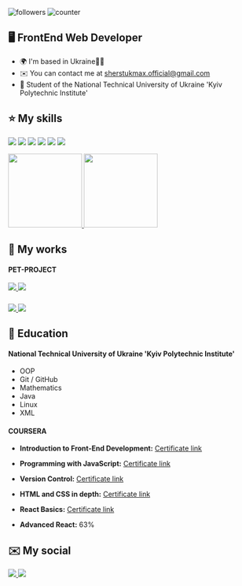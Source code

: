 ![followers](https://img.shields.io/github/followers/Maxson71?logo=github&style=flat-square&color=0891b2&labelColor=1c1917)
![counter](https://komarev.com/ghpvc/?username=Maxson71&color=0891b2&label=views&labelColor=1c1917&style=flat-square)

🖥️ FrontEnd Web Developer
-------------------
  * 🌍  I'm based in Ukraine💙💛
  * ✉️  You can contact me at [sherstukmax.official@gmail.com](mailto:sherstukmax.official@gmail.com)
  * 🧠  Student of the National Technical University of Ukraine 'Kyiv Polytechnic Institute'​

⭐ My skills
-------------------
<img src="https://img.shields.io/badge/REACT JS-61DAFB?style=for-the-badge&logo=react&logoColor=black"/>  <img src="https://img.shields.io/badge/JAVASCRIPT-F7DF1E?style=for-the-badge&logo=javascript&logoColor=black"/>  <img src="https://img.shields.io/badge/HTML-E34F26?style=for-the-badge&logo=html5&logoColor=white"/>  <img src="https://img.shields.io/badge/CSS-1572B6?style=for-the-badge&logo=css3&logoColor=white"/>  <img src="https://img.shields.io/badge/SCSS-CC6699?style=for-the-badge&logo=sass&logoColor=white"/>  <img src="https://img.shields.io/badge/GIT-333?style=for-the-badge&logo=git&logoColor=white"/>

<a href="https://github.com/Maxson71/github-readme-stats">
  <img height=150 src="https://github-readme-stats.vercel.app/api/top-langs/?username=Maxson71&layout=compact"/>
</a>
<a href="https://github-readme-stats.vercel.app/api?username=Maxson71&show_icons=true&count_private=true">
  <img
  height=150
  src="https://github-readme-stats.vercel.app/api?username=Maxson71&show_icons=true&count_private=true"/>
</a>

📁 My works
-------------------
#### PET-PROJECT
<a href="https://maxson71.github.io/castpress/">
  <img src="https://img.shields.io/badge/Castpress-white?style=for-the-badge"/>
</a> 
<a href="https://github.com/Maxson71/castpress/tree/main">
  <img src="https://img.shields.io/badge/REPOSITORY-222?style=for-the-badge&logo=github&logoColor=white"/>
</a>

#####

<a href="https://maxson71.github.io/FunHaus/">
  <img src="https://img.shields.io/badge/FunHauS-8c433a?style=for-the-badge"/>
</a> 
<a href="https://github.com/Maxson71/FunHaus/tree/main">
  <img src="https://img.shields.io/badge/REPOSITORY-222?style=for-the-badge&logo=github&logoColor=white"/>
</a>

🧮 Education
-------------------
#### National Technical University of Ukraine 'Kyiv Polytechnic Institute'​
   - OOP
   - Git / GitHub
   - Mathematics
   - Java
   - Linux
   - XML
#### COURSERA
  - **Introduction to Front-End Development:** [Certificate link](https://www.coursera.org/account/accomplishments/certificate/23K47VBE4FE4)
  
  - **Programming with JavaScript:** [Certificate link](https://www.coursera.org/account/accomplishments/certificate/4YMEZSWTHQLA)
  
  - **Version Control:** [Certificate link](https://www.coursera.org/account/accomplishments/certificate/ECJ2JD32WUFQ)
  
  - **HTML and CSS in depth:** [Certificate link](https://www.coursera.org/account/accomplishments/certificate/Q2VAPYDJXH5L)
  
  - **React Basics:** [Certificate link](https://www.coursera.org/account/accomplishments/certificate/395CFWEEQ3SK)
 
  - **Advanced React:** 63%

✉️ My social
-------------------
<a href="https://www.linkedin.com/in/maksym-sherstiuk-29868026b/">
  <img src="https://img.shields.io/badge/LINKEDIN-0A66C2?style=for-the-badge&logo=linkedin&logoColor=white"/>
</a> 
<a href="https://t.me/Maxsooooon">
  <img src="https://img.shields.io/badge/TELEGRAM-26A5E4?style=for-the-badge&logo=telegram&logoColor=white"/>
</a>

